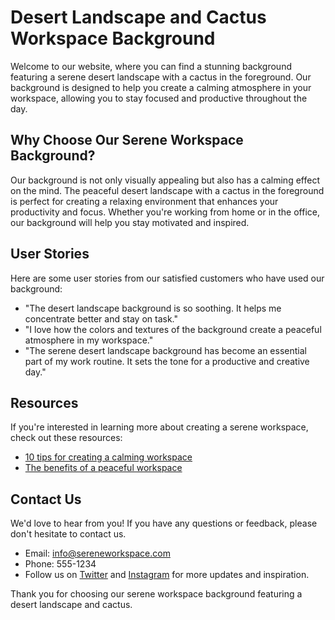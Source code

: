 <!--font:Poppins-->

# Desert Landscape and Cactus Workspace Background

Welcome to our website, where you can find a stunning background featuring a serene desert landscape with a cactus in the foreground. Our background is designed to help you create a calming atmosphere in your workspace, allowing you to stay focused and productive throughout the day.

## Why Choose Our Serene Workspace Background?

Our background is not only visually appealing but also has a calming effect on the mind. The peaceful desert landscape with a cactus in the foreground is perfect for creating a relaxing environment that enhances your productivity and focus. Whether you're working from home or in the office, our background will help you stay motivated and inspired.

## User Stories

Here are some user stories from our satisfied customers who have used our background:

- "The desert landscape background is so soothing. It helps me concentrate better and stay on task."
- "I love how the colors and textures of the background create a peaceful atmosphere in my workspace."
- "The serene desert landscape background has become an essential part of my work routine. It sets the tone for a productive and creative day."

## Resources

If you're interested in learning more about creating a serene workspace, check out these resources:

- [10 tips for creating a calming workspace](#)
- [The benefits of a peaceful workspace](#)

## Contact Us

We'd love to hear from you! If you have any questions or feedback, please don't hesitate to contact us.

- Email: [info@sereneworkspace.com](mailto:info@sereneworkspace.com)
- Phone: 555-1234
- Follow us on [Twitter](#) and [Instagram](#) for more updates and inspiration.

Thank you for choosing our serene workspace background featuring a desert landscape and cactus.

<!--

Write me content for website with wallpaper which alt text is:

"A desert landscape with a cactus in the foreground"

The name/title of the page should not be 1:1 copy of the alt text but rather a real content of the website which is using this wallpaper.

- Use markdown format 
- Start with heading
- Heading should be short and concise
- The content should look like a real website 
- The website should not be about the wallpaper, wallpaper is just a related background
- Heading should be contain work "wallpaper" or "background"
- Include real sections like references, contact, user stories, etc. use things relevant to the page purpose.
- Feel free to use structure like headings, bullets, numbering, blockquotes, paragraphs, horizontal lines, etc.
- You can use formatting like bold or _italic_
- You can include UTF-8 emojis
- Links should be only #hash anchors (and you can refer to the document itself)
- Do not include images


---


# Desert Oasis - A Relaxing Background for Your Workspace

Welcome to Desert Oasis, your go-to destination for a peaceful and calming workspace background. Our website offers a stunning desert landscape wallpaper with a cactus in the foreground, perfect for creating a serene atmosphere while you work.

## Why Choose Desert Oasis Wallpaper?

Our wallpaper is designed to help you create a relaxing environment that enhances your productivity and focus. The desert landscape with a cactus in the foreground is not only visually appealing but also has a calming effect on the mind. Whether you're working from home or in the office, our wallpaper will help you stay focused and motivated throughout the day.

## User Stories

Here are some user stories from our satisfied customers who have used our wallpaper:

- "I love the Desert Oasis wallpaper! It's so calming and helps me stay focused on my work."
- "The colors of the wallpaper are perfect for my minimalist workspace. It's not distracting at all and helps me concentrate better."
- "I've been using the Desert Oasis wallpaper for a few weeks now, and I've noticed a significant improvement in my productivity. Highly recommended!"

## References

If you're interested in learning more about the benefits of using a calming background for your workspace, check out these resources:

- [How your computer wallpaper affects productivity](#)
- [The science behind calming backgrounds](#)

## Contact Us

If you have any questions or feedback, please don't hesitate to contact us. We'd love to hear from you!

- Email: [info@desertoasis.com](mailto:info@desertoasis.com)
- Phone: 555-1234
- Follow us on [Twitter](#) and [Instagram](#) for more updates and inspiration.

Thank you for choosing Desert Oasis as your go-to source for a relaxing workspace background.


---


Heading is too long, rewrite whole content.


---


# Relaxing Desert Landscape Wallpaper for Your Productive Workspace

Welcome to our website, where you can find a stunning desert landscape wallpaper with a cactus in the foreground. Our wallpaper is designed to create a peaceful and calming atmosphere in your workspace, helping you stay focused and productive throughout the day.

## Why Choose Our Desert Landscape Wallpaper?

Our wallpaper is not only visually appealing but also has a calming effect on the mind. The serene desert landscape with a cactus in the foreground is perfect for creating a relaxing environment that enhances your productivity and focus. Whether you're working from home or in the office, our wallpaper will help you stay motivated and inspired.

## User Stories

Here are some user stories from our satisfied customers who have used our wallpaper:

- "I love the relaxing vibe of the desert landscape wallpaper. It helps me concentrate better and stay on task."
- "The colors and textures of the wallpaper are so soothing. I feel more calm and centered when I'm working with it as my background."
- "The desert landscape wallpaper has become an essential part of my work routine. It sets the tone for a productive and creative day."

## Resources

If you're interested in learning more about the benefits of using a calming background for your workspace, check out these resources:

- [How your computer wallpaper affects productivity](#)
- [The science behind calming backgrounds](#)

## Contact Us

We'd love to hear from you! If you have any questions or feedback, please don't hesitate to contact us.

- Email: [info@relaxingwallpaper.com](mailto:info@relaxingwallpaper.com)
- Phone: 555-1234
- Follow us on [Twitter](#) and [Instagram](#) for more updates and inspiration.

Thank you for choosing our desert landscape wallpaper for your productive workspace.


---


Heading should not include word "wallpaper". The website should not be about the wallpaper itself, wallpaper is just a related background, rewrite whole content.


---


# Create a Serene Workspace with Our Desert Landscape Background

Welcome to our website, where you can find a stunning desert landscape background with a cactus in the foreground. Our background is designed to help you create a peaceful and calming atmosphere in your workspace, allowing you to stay focused and productive throughout the day.

## Why Choose Our Desert Landscape Background?

Our background is not only visually appealing but also has a calming effect on the mind. The serene desert landscape with a cactus in the foreground is perfect for creating a relaxing environment that enhances your productivity and focus. Whether you're working from home or in the office, our background will help you stay motivated and inspired.

## User Stories

Here are some user stories from our satisfied customers who have used our background:

- "I love the calming effect of the desert landscape background. It helps me concentrate better and stay on task."
- "The colors and textures of the background are so soothing. I feel more calm and centered when I'm working with it as my backdrop."
- "The desert landscape background has become an essential part of my work routine. It sets the tone for a productive and creative day."

## Resources

If you're interested in learning more about creating a serene workspace, check out these resources:

- [10 tips for creating a calming workspace](#)
- [The benefits of a peaceful workspace](#)

## Contact Us

We'd love to hear from you! If you have any questions or feedback, please don't hesitate to contact us.

- Email: [info@sereneworkspace.com](mailto:info@sereneworkspace.com)
- Phone: 555-1234
- Follow us on [Twitter](#) and [Instagram](#) for more updates and inspiration.

Thank you for choosing our desert landscape background to create a serene workspace.


---


Heading is too long, rewrite whole content.


---


# Serene Workspace Background with Desert Landscape and Cactus

Welcome to our website, where you can find a stunning background featuring a serene desert landscape with a cactus in the foreground. Our background is designed to help you create a calming atmosphere in your workspace, allowing you to stay focused and productive throughout the day.

## Why Choose Our Serene Workspace Background?

Our background is not only visually appealing but also has a calming effect on the mind. The peaceful desert landscape with a cactus in the foreground is perfect for creating a relaxing environment that enhances your productivity and focus. Whether you're working from home or in the office, our background will help you stay motivated and inspired.

## User Stories

Here are some user stories from our satisfied customers who have used our background:

- "The desert landscape background is so soothing. It helps me concentrate better and stay on task."
- "I love how the colors and textures of the background create a peaceful atmosphere in my workspace."
- "The serene desert landscape background has become an essential part of my work routine. It sets the tone for a productive and creative day."

## Resources

If you're interested in learning more about creating a serene workspace, check out these resources:

- [10 tips for creating a calming workspace](#)
- [The benefits of a peaceful workspace](#)

## Contact Us

We'd love to hear from you! If you have any questions or feedback, please don't hesitate to contact us.

- Email: [info@sereneworkspace.com](mailto:info@sereneworkspace.com)
- Phone: 555-1234
- Follow us on [Twitter](#) and [Instagram](#) for more updates and inspiration.

Thank you for choosing our serene workspace background featuring a desert landscape and cactus.


---


Write me a Google font which is best fitting for the website.

Pick from the list:
- Open Sans
- Lato
- IBM Plex Sans
- Raleway
- Orbitron
- Poppins
- Montserrat
- Alegreya
- Roboto
- Lobster
- Dancing Script
- Exo 2
- Inter
- Playfair Display
- Great Vibes
- Barlow Condensed
- Futura


Write just the font name nothing else.


---


Poppins

-->
